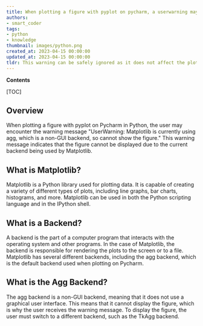 ```yaml
---
title: When plotting a figure with pyplot on pycharm, a userwarning may appear indicating that matplotlib is using a non-gui backend, so the figure cannot be displayed
authors:
- smart_coder
tags:
- python
- knowledge
thumbnail: images/python.png
created_at: 2023-04-15 00:00:00
updated_at: 2023-04-15 00:00:00
tldr: This warning can be safely ignored as it does not affect the plotting of the figure.
---
```


**Contents**

[TOC]

## Overview

When plotting a figure with pyplot on Pycharm in Python, the user may encounter the warning message "UserWarning: Matplotlib is currently using agg, which is a non-GUI backend, so cannot show the figure." This warning message indicates that the figure cannot be displayed due to the current backend being used by Matplotlib.

## What is Matplotlib?

Matplotlib is a Python library used for plotting data. It is capable of creating a variety of different types of plots, including line graphs, bar charts, histograms, and more. Matplotlib can be used in both the Python scripting language and in the IPython shell.

## What is a Backend?

A backend is the part of a computer program that interacts with the operating system and other programs. In the case of Matplotlib, the backend is responsible for rendering the plots to the screen or to a file. Matplotlib has several different backends, including the agg backend, which is the default backend used when plotting on Pycharm.

## What is the Agg Backend?

The agg backend is a non-GUI backend, meaning that it does not use a graphical user interface. This means that it cannot display the figure, which is why the user receives the warning message. To display the figure, the user must switch to a different backend, such as the TkAgg backend.
